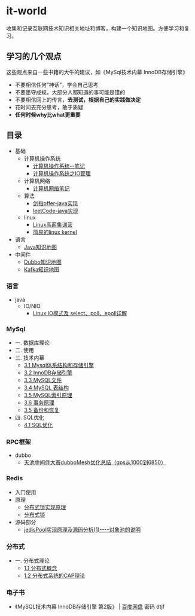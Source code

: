 # it-world
收集和记录互联网技术知识相关地址和博客，构建一个知识地图。方便学习和复习。

## 学习的几个观点
这些观点来自一些书籍的大牛的建议，如《MySql技术内幕 InnoDB存储引擎》

- 不要相信任何“神话”，学会自己思考
- 不要墨守成规，大部分人都知道的事可能是错的
- 不要相信网上的传言，**去测试，根据自己的实践做决定**
- 花时间去充分思考，敢于质疑
- **任何时候why比what更重要**

## 目录
- 基础
   - 计算机操作系统
     - [计算机操作系统--笔记](https://github.com/CyC2018/Interview-Notebook/blob/master/notes/计算机操作系统.md) 
     - [计算机操作系统之IO管理](https://blog.csdn.net/shentanweilan9/article/details/54017502)  
   - 计算机网络
     - [计算机网络笔记](base/计算机网络.md) 
   - 算法
     - [剑指offer-java实现](算法/剑指offer.md) 
     - [leetCode-java实现](算法/leetCode-java.md)
   - linux
        - [Linux高薪集训营](https://zhuanlan.zhihu.com/c_128843875)    
        - [简易的linux kernel](https://zhuanlan.zhihu.com/c_177480196)
- 语言
  - [Java知识地图](language/java.md) 
- 中间件
  - [Dubbo知识地图](middleware/dubbo.md)
  - [Kafka知识地图](middleware/kafka.md)
    
### 语言
- java
  - IO/NIO
    - [Linux IO模式及 select、poll、epoll详解](https://segmentfault.com/a/1190000003063859)  

### MySql
- 一. 数据库理论
- 二. 使用
- 三. 技术内幕
    - [3.1 Mysql体系结构和存储引擎](mysql/Mysql体系结构和存储引擎.md)
    - [3.2 InnoDB存储引擎](mysql/InnoDB存储引擎.md)
    - [3.3 MySQL文件](mysql/MySQL文件.md)
    - [3.4 MySQL 表结构](mysql/MySQL表结构.md)
    - [3.5 MySQL索引原理](mysql/MySQL索引原理.md)
    - [3.6 事务原理](mysql/事务原理.md)
    - [3.5 备份和恢复](mysql/备份和恢复.md)
- 四. SQL优化
    - [4.1 SQL优化](mysql/SQL优化.md)

### RPC框架
- dubbo 
  - [天池中间件大赛dubboMesh优化总结（qps从1000到6850）](https://www.cnkirito.moe/dubboMesh/) 

### Redis
- 入门使用
- 原理
    - [分布式锁实现原理](缓存/分布式锁实现原理.md)
    - [分布式锁](http://ifeve.com/redis-lock/) 
- 源码部分
    - [jedisPool实现原理及源码分析(1)----对象池的说明](https://www.cnblogs.com/plf112233/p/6527902.html) 

### 分布式
- 一. 分布式理论
  - [1.1 分布式概念](分布式/分布式概念.md) 
  - [1.2 分布式系统的CAP理论](分布式/分布式系统的CAP理论.md) 

### 电子书
  - 《MySQL技术内幕 InnoDB存储引擎 第2版》 | [百度网盘](https://pan.baidu.com/s/1jJHlcX4) 密码 dtjf
  



          

